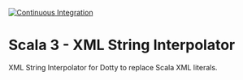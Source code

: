 [![Continuous Integration](https://github.com/lampepfl/xml-interpolator/actions/workflows/ci.yml/badge.svg?branch=master)](https://github.com/lampepfl/xml-interpolator/actions/workflows/ci.yml)

# Scala 3 - XML String Interpolator

XML String Interpolator for Dotty to replace Scala XML literals.
